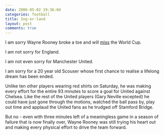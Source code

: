```yaml
---
date: 2006-05-02 19:36:04
categories: football
title: Ing-er-land
layout: post
comments: true
---
```

I am sorry Wayne Rooney broke a toe and will
[miss](http://news.bbc.co.uk/sport1/hi/football/world_cup_2006/4959564.stm)
the World Cup.

I am not sorry for England.

I am not even sorry for Manchester United.

I am sorry for a 20 year old Scouser whose first chance to realise a
lifelong dream has been ended.

Unlike ten other players wearing red shirts on Saturday, he was making
every effort for the entire 93 minutes to score a goal for United
against Chelsea. Like the rest of the United players (Gary Neville
excepted) he could have just gone through the motions, watched the ball
pass by, play out time and applaud the United fans as he trudged off
Stamford Bridge.

But no - even with three minutes left of a meaningless game in a season
of failure that is now finally over, Wayne Rooney was still trying his
heart out and making every physical effort to drive the team forward.
